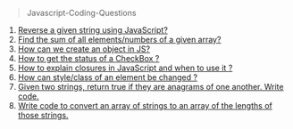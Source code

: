 > Javascript-Coding-Questions

1. <a href="https://github.com/ValentineFernandes/Javascript-Coding-Questions/blob/main/reverse.js">Reverse a given string using JavaScript?</a>
2. <a href="https://github.com/ValentineFernandes/Javascript-Coding-Questions/blob/main/sumofelements.js">Find the sum of all elements/numbers of a given array?</a>
3. <a href="https://github.com/ValentineFernandes/Javascript-Coding-Questions/blob/main/object.js">How can we create an object in JS?</a>
4. <a href="https://github.com/ValentineFernandes/Javascript-Coding-Questions/blob/main/check.js">How to get the status of a CheckBox ?</a>
5. <a href="https://github.com/ValentineFernandes/Javascript-Coding-Questions/blob/main/closure.js">How to explain closures in JavaScript and when to use it ?</a>
6. <a href="https://github.com/ValentineFernandes/Javascript-Coding-Questions/blob/main/style.js">How can style/class of an element be changed ?</a>
7. <a href="https://github.com/ValentineFernandes/Javascript-Coding-Questions/blob/main/anagram.js">Given two strings, return true if they are anagrams of one another. Write code.</a>
8. <a href="https://github.com/ValentineFernandes/Javascript-Coding-Questions/blob/main/strings.js">Write code to convert an array of strings to an array of the lengths of those strings.</a>

